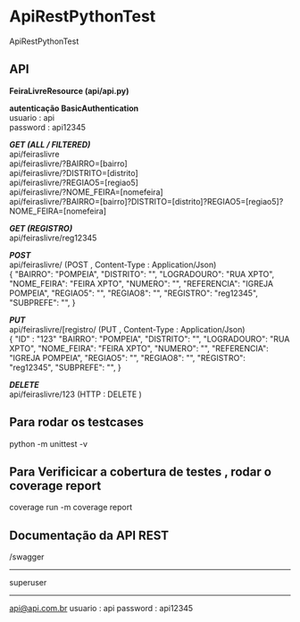 # ApiRestPythonTest
ApiRestPythonTest


<h2>
API
</h2>
<b>FeiraLivreResource (api/api.py)</b>


<b> autenticação BasicAuthentication </b>
<br>
usuario : api
<br>
password : api12345
<br>

<i><b>GET (ALL / FILTERED)</b></i>
<br>
api/feiraslivre
<br>
api/feiraslivre/?BAIRRO=[bairro]
<br>
api/feiraslivre/?DISTRITO=[distrito]
<br>
api/feiraslivre/?REGIAO5=[regiao5]
<br>
api/feiraslivre/?NOME_FEIRA=[nomefeira]
<br>
api/feiraslivre/?BAIRRO=[bairro]?DISTRITO=[distrito]?REGIAO5=[regiao5]?NOME_FEIRA=[nomefeira]

<i><b>GET (REGISTRO)</b></i>
<br>
api/feiraslivre/reg12345

<i><b>POST</b></i>
<br>
api/feiraslivre/ (POST , Content-Type : Application/Json)
<br>
{
            "BAIRRO": "POMPEIA",
            "DISTRITO": "",
            "LOGRADOURO": "RUA XPTO",
            "NOME_FEIRA": "FEIRA XPTO",
            "NUMERO": "",
            "REFERENCIA": "IGREJA POMPEIA",
            "REGIAO5": "",
            "REGIAO8": "",
            "REGISTRO": "reg12345",
            "SUBPREFE": "",
}

<i><b>PUT</b></i>
<br>
api/feiraslivre/[registro/ (PUT , Content-Type : Application/Json)
<br>
{ 
            "ID" : "123"
            "BAIRRO": "POMPEIA",
            "DISTRITO": "",
            "LOGRADOURO": "RUA XPTO",
            "NOME_FEIRA": "FEIRA XPTO",
            "NUMERO": "",
            "REFERENCIA": "IGREJA POMPEIA",
            "REGIAO5": "",
            "REGIAO8": "",
            "REGISTRO": "reg12345",
            "SUBPREFE": "",
}

<i><b>DELETE</b></i>
<br>
api/feiraslivre/123  (HTTP : DELETE )

<h2> Para rodar os testcases </h2> 
python -m unittest -v

<h2> Para Verificicar a cobertura de testes , rodar o coverage report </h2>
coverage run -m
coverage report

<h2>Documentação da API REST</h2>
/swagger


***********************************************
superuser
*************************************************
api@api.com.br
usuario : api
password : api12345
